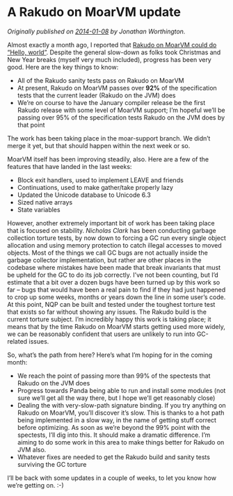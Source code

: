 # A Rakudo on MoarVM update
    
*Originally published on [2014-01-08](https://6guts.wordpress.com/2014/01/08/a-rakudo-on-moarvm-update/) by Jonathan Worthington.*

Almost exactly a month ago, I reported that [Rakudo on MoarVM could do “Hello, world”](https://6guts.wordpress.com/2013/12/07/a-few-quick-updates/). Despite the general slow-down as folks took Christmas and New Year breaks (myself very much included), progress has been very good. Here are the key things to know:

- All of the Rakudo sanity tests pass on Rakudo on MoarVM
- At present, Rakudo on MoarVM passes over **92%** of the specification tests that the current leader (Rakudo on the JVM) does
- We’re on course to have the January compiler release be the first Rakudo release with some level of MoarVM support; I’m hopeful we’ll be passing over 95% of the specification tests Rakudo on the JVM does by that point

The work has been taking place in the moar-support branch. We didn’t merge it yet, but that should happen within the next week or so.

MoarVM itself has been improving steadily, also. Here are a few of the features that have landed in the last weeks:

- Block exit handlers, used to implement LEAVE and friends
- Continuations, used to make gather/take properly lazy
- Updated the Unicode database to Unicode 6.3
- Sized native arrays
- State variables

However, another extremely important bit of work has been taking place that is focused on stability. *Nicholas Clark* has been conducting garbage collection torture tests, by now down to forcing a GC run every single object allocation and using memory protection to catch illegal accesses to moved objects. Most of the things we call GC bugs are not actually inside the garbage collector implementation, but rather are other places in the codebase where mistakes have been made that break invariants that must be upheld for the GC to do its job correctly. I’ve not been counting, but I’d estimate that a bit over a dozen bugs have been turned up by this work so far – bugs that would have been a real pain to find if they had just happened to crop up some weeks, months or years down the line in some user’s code. At this point, NQP can be built and tested under the toughest torture test that exists so far without showing any issues. The Rakudo build is the current torture subject. I’m incredibly happy this work is taking place; it means that by the time Rakudo on MoarVM starts getting used more widely, we can be reasonably confident that users are unlikely to run into GC-related issues.

So, what’s the path from here? Here’s what I’m hoping for in the coming month:

- We reach the point of passing more than 99% of the spectests that Rakudo on the JVM does
- Progress towards Panda being able to run and install some modules (not sure we’ll get all the way there, but I hope we’ll get reasonably close)
- Dealing the with very-slow-path signature binding. If you try anything on Rakudo on MoarVM, you’ll discover it’s slow. This is thanks to a hot path being implemented in a slow way, in the name of getting stuff correct before optimizing. As soon as we’re beyond the 99% point with the spectests, I’ll dig into this. It should make a dramatic difference. I’m aiming to do some work in this area to make things better for Rakudo on JVM also.
- Whatever fixes are needed to get the Rakudo build and sanity tests surviving the GC torture

I’ll be back with some updates in a couple of weeks, to let you know how we’re getting on. :-)
